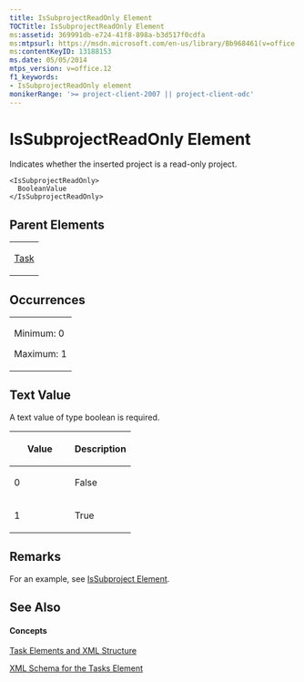 ```yaml
---
title: IsSubprojectReadOnly Element
TOCTitle: IsSubprojectReadOnly Element
ms:assetid: 369991db-e724-41f8-898a-b3d517f0cdfa
ms:mtpsurl: https://msdn.microsoft.com/en-us/library/Bb968461(v=office.12)
ms:contentKeyID: 13188153
ms.date: 05/05/2014
mtps_version: v=office.12
f1_keywords:
- IsSubprojectReadOnly element
monikerRange: '>= project-client-2007 || project-client-odc'
---
```


# IsSubprojectReadOnly Element




Indicates whether the inserted project is a read-only project.

    <IsSubprojectReadOnly>
      BooleanValue
    </IsSubprojectReadOnly>

## Parent Elements

<table>
<colgroup>
<col style="width: 100%" />
</colgroup>
<tbody>
<tr class="odd">
<td><p><a href="bb968487(v=office.12).md">Task</a></p></td>
</tr>
</tbody>
</table>

## Occurrences

<table>
<colgroup>
<col style="width: 100%" />
</colgroup>
<tbody>
<tr class="odd">
<td><p>Minimum: 0</p>
<p>Maximum: 1</p></td>
</tr>
</tbody>
</table>

## Text Value

A text value of type boolean is required.

<table>
<colgroup>
<col style="width: 50%" />
<col style="width: 50%" />
</colgroup>
<thead>
<tr class="header">
<th><p>Value</p></th>
<th><p>Description</p></th>
</tr>
</thead>
<tbody>
<tr class="odd">
<td><p>0</p></td>
<td><p>False</p></td>
</tr>
<tr class="even">
<td><p>1</p></td>
<td><p>True</p></td>
</tr>
</tbody>
</table>

## Remarks

For an example, see [IsSubproject Element](bb968630\(v=office.12\).md).

## See Also

#### Concepts

[Task Elements and XML Structure](bb968475\(v=office.12\).md)

[XML Schema for the Tasks Element](bb968415\(v=office.12\).md)

